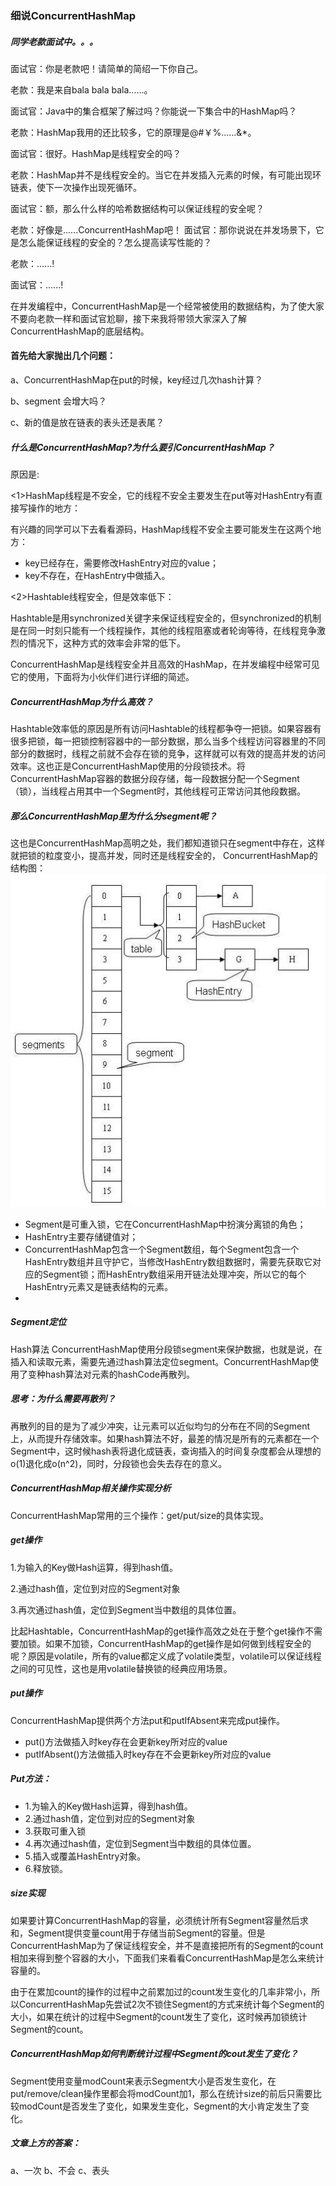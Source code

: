 ###       细说ConcurrentHashMap
#####  同学老款面试中。。。
面试官：你是老款吧！请简单的简绍一下你自己。

老款：我是来自bala bala bala......。

面试官：Java中的集合框架了解过吗？你能说一下集合中的HashMap吗？

老款：HashMap我用的还比较多，它的原理是@#￥%......&*。

面试官：很好。HashMap是线程安全的吗？

老款：HashMap并不是线程安全的。当它在并发插入元素的时候，有可能出现环链表，使下一次操作出现死循环。

面试官：额，那么什么样的哈希数据结构可以保证线程的安全呢？

老款：好像是......ConcurrentHashMap吧！
面试官：那你说说在并发场景下，它是怎么能保证线程的安全的？怎么提高读写性能的？

老款：......!

面试官：......!

在并发编程中，ConcurrentHashMap是一个经常被使用的数据结构，为了使大家不要向老款一样和面试官尬聊，接下来我将带领大家深入了解ConcurrentHashMap的底层结构。

#### 首先给大家抛出几个问题：
a、ConcurrentHashMap在put的时候，key经过几次hash计算？

b、segment 会增大吗？

c、新的值是放在链表的表头还是表尾？

##### 什么是ConcurrentHashMap?为什么要引ConcurrentHashMap？
原因是:

<1>HashMap线程是不安全，它的线程不安全主要发生在put等对HashEntry有直接写操作的地方：

有兴趣的同学可以下去看看源码，HashMap线程不安全主要可能发生在这两个地方：

* key已经存在，需要修改HashEntry对应的value；
* key不存在，在HashEntry中做插入。

<2>Hashtable线程安全，但是效率低下：

Hashtable是用synchronized关键字来保证线程安全的，但synchronized的机制是在同一时刻只能有一个线程操作，其他的线程阻塞或者轮询等待，在线程竞争激烈的情况下，这种方式的效率会非常的低下。

ConcurrentHashMap是线程安全并且高效的HashMap，在并发编程中经常可见它的使用，下面将为小伙伴们进行详细的简述。

##### ConcurrentHashMap为什么高效？
Hashtable效率低的原因是所有访问Hashtable的线程都争夺一把锁。如果容器有很多把锁，每一把锁控制容器中的一部分数据，那么当多个线程访问容器里的不同部分的数据时，线程之前就不会存在锁的竞争，这样就可以有效的提高并发的访问效率。这也正是ConcurrentHashMap使用的分段锁技术。将ConcurrentHashMap容器的数据分段存储，每一段数据分配一个Segment（锁），当线程占用其中一个Segment时，其他线程可正常访问其他段数据。

##### 那么ConcurrentHashMap里为什么分segment呢？
这也是ConcurrentHashMap高明之处，我们都知道锁只在segment中存在，这样就把锁的粒度变小，提高并发，同时还是线程安全的，
ConcurrentHashMap的结构图：
![image](https://github.com/wenhaogao/Knowledge-point/blob/dev/image/%E5%9B%BE%E7%89%871.png)
* Segment是可重入锁，它在ConcurrentHashMap中扮演分离锁的角色；
* HashEntry主要存储键值对；
* ConcurrentHashMap包含一个Segment数组，每个Segment包含一个HashEntry数组并且守护它，当修改HashEntry数组数据时，需要先获取它对应的Segment锁；而HashEntry数组采用开链法处理冲突，所以它的每个HashEntry元素又是链表结构的元素。
* 
##### Segment定位
Hash算法
ConcurrentHashMap使用分段锁segment来保护数据，也就是说，在插入和读取元素，需要先通过hash算法定位segment。ConcurrentHashMap使用了变种hash算法对元素的hashCode再散列。

##### 思考：为什么需要再散列？
再散列的目的是为了减少冲突，让元素可以近似均匀的分布在不同的Segment上，从而提升存储效率。如果hash算法不好，最差的情况是所有的元素都在一个Segment中，这时候hash表将退化成链表，查询插入的时间复杂度都会从理想的o(1)退化成o(n^2)，同时，分段锁也会失去存在的意义。
##### ConcurrentHashMap相关操作实现分析
ConcurrentHashMap常用的三个操作：get/put/size的具体实现。
##### get操作
1.为输入的Key做Hash运算，得到hash值。

2.通过hash值，定位到对应的Segment对象

3.再次通过hash值，定位到Segment当中数组的具体位置。

比起Hashtable，ConcurrentHashMap的get操作高效之处在于整个get操作不需要加锁。如果不加锁，ConcurrentHashMap的get操作是如何做到线程安全的呢？原因是volatile，所有的value都定义成了volatile类型，volatile可以保证线程之间的可见性，这也是用volatile替换锁的经典应用场景。
##### put操作
ConcurrentHashMap提供两个方法put和putIfAbsent来完成put操作。
* put()方法做插入时key存在会更新key所对应的value 
* putIfAbsent()方法做插入时key存在不会更新key所对应的value
##### Put方法：
* 1.为输入的Key做Hash运算，得到hash值。
* 2.通过hash值，定位到对应的Segment对象
* 3.获取可重入锁
* 4.再次通过hash值，定位到Segment当中数组的具体位置。
* 5.插入或覆盖HashEntry对象。
* 6.释放锁。
##### size实现
如果要计算ConcurrentHashMap的容量，必须统计所有Segment容量然后求和，Segment提供变量count用于存储当前Segment的容量。但是ConcurrentHashMap为了保证线程安全，并不是直接把所有的Segment的count相加来得到整个容器的大小，下面我们来看看ConcurrentHashMap是怎么来统计容量的。

由于在累加count的操作的过程中之前累加过的count发生变化的几率非常小，所以ConcurrentHashMap先尝试2次不锁住Segment的方式来统计每个Segment的大小，如果在统计的过程中Segment的count发生了变化，这时候再加锁统计Segment的count。
##### ConcurrentHashMap如何判断统计过程中Segment的cout发生了变化？
Segment使用变量modCount来表示Segment大小是否发生变化，在put/remove/clean操作里都会将modCount加1，那么在统计size的前后只需要比较modCount是否发生了变化，如果发生变化，Segment的大小肯定发生了变化。
##### 文章上方的答案：
a、一次    b、不会   c、表头
